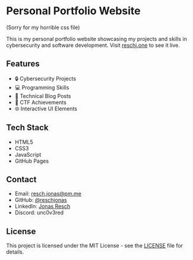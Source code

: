 # Personal Portfolio Website

(Sorry for my horrible css file)

This is my personal portfolio website showcasing my projects and skills in cybersecurity and software development. Visit [reschj.one](https://reschj.one) to see it live.

## Features

- 🔒 Cybersecurity Projects
- 💻 Programming Skills
- 📝 Technical Blog Posts
- 🎯 CTF Achievements
- 🌐 Interactive UI Elements

## Tech Stack

- HTML5
- CSS3
- JavaScript
- GitHub Pages

## Contact

- Email: resch.jonas@pm.me
- GitHub: [@reschjonas](https://github.com/reschjonas)
- LinkedIn: [Jonas Resch](https://www.linkedin.com/in/jonas-resch-91bba733b/)
- Discord: unc0v3red

## License

This project is licensed under the MIT License - see the [LICENSE](LICENSE) file for details.
